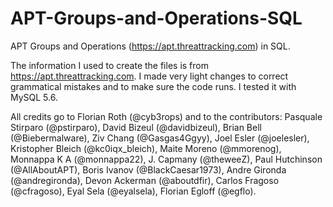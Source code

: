 # APT-Groups-and-Operations-SQL
APT Groups and Operations (https://apt.threattracking.com) in SQL.

The information I used to create the files is from https://apt.threattracking.com. I made very light changes to correct grammatical mistakes and to make sure the code runs. I tested it with MySQL 5.6.

All credits go to Florian Roth (@cyb3rops) and to the contributors: Pasquale Stirparo	(@pstirparo), David Bizeul (@davidbizeul), Brian Bell (@Biebermalware), Ziv Chang	(@Gasgas4Ggyy), Joel Esler	(@joelesler), Kristopher Bleich	(@kc0iqx_bleich), Maite Moreno	(@mmorenog), Monnappa K A	(@monnappa22), J. Capmany	(@theweeZ), Paul Hutchinson	(@AllAboutAPT), Boris Ivanov	(@BlackCaesar1973), Andre Gironda	(@andregironda), Devon Ackerman	(@aboutdfir), Carlos Fragoso	(@cfragoso), Eyal Sela	(@eyalsela), Florian Egloff	(@egflo).
